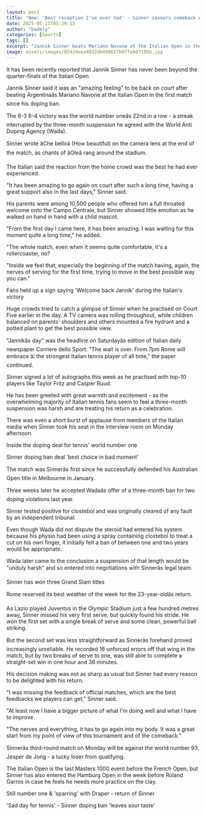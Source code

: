 ```yaml
---
layout: post
title: "New: 'Best reception I've ever had' - Sinner savours comeback win"
date: 2025-05-11T05:29:13
author: "badely"
categories: [Sports]
tags: []
excerpt: "Jannik Sinner beats Mariano Navone at the Italian Open in the first match since his doping ban."
image: assets/images/05434eea4032db490657b07feb07195b.jpg
---
```


It has been recently reported that Jannik Sinner has never been beyond the quarter-finals of the Italian Open

Jannik Sinner said it was an "amazing feeling" to be back on court after beating Argentinaâs Mariano Navone at the Italian Open in the first match since his doping ban.

The 6-3 6-4 victory was the world number oneâs 22nd in a row - a streak interrupted by the three-month suspension he agreed with the World Anti Doping Agency (Wada).

Sinner wrote âChe belloâ (How beautiful) on the camera lens at the end of the match, as chants of âOleâ rang around the stadium. 

The Italian said the reaction from the home crowd was the best he had ever experienced.

"It has been amazing to go again on court after such a long time, having a great support also in the last days," Sinner said.

His parents were among 10,500 people who offered him a full throated welcome onto the Campo Centrale, but Sinner showed little emotion as he walked on hand in hand with a child mascot.

"From the first day I came here, it has been amazing. I was waiting for this moment quite a long time," he added.

"The whole match, even when it seems quite comfortable, it's a rollercoaster, no? 

"Inside we feel that, especially the beginning of the match having, again, the nerves of serving for the first time, trying to move in the best possible way you can."

Fans held up a sign saying 'Welcome back Jannik' during the Italian's victory

Huge crowds tried to catch a glimpse of Sinner when he practised on Court Five earlier in the day. A TV camera was rolling throughout, while children balanced on parents' shoulders and others mounted a fire hydrant and a potted plant to get the best possible view.

"Jannikâs day" was the headline on Saturdayâs edition of Italian daily newspaper Corriere dello Sport. "The wait is over. From 7pm Rome will embrace â¦ the strongest Italian tennis player of all time," the paper continued.

Sinner signed a lot of autographs this week as he practised with top-10 players like Taylor Fritz and Casper Ruud. 

He has been greeted with great warmth and excitement - as the overwhelming majority of Italian tennis fans seem to feel a three-month suspension was harsh and are treating his return as a celebration.

There was even a short burst of applause from members of the Italian media when Sinner took his seat in the interview room on Monday afternoon.

Inside the doping deal for tennis' world number one

Sinner doping ban deal 'best choice in bad moment'

The match was Sinnerâs first since he successfully defended his Australian Open title in Melbourne in January. 

Three weeks later he accepted Wadaâs offer of a three-month ban for two doping violations last year.

Sinner tested positive for clostebol and was originally cleared of any fault by an independent tribunal.

Even though Wada did not dispute the steroid had entered his system because his physio had been using a spray containing clostebol to treat a cut on his own finger, it initially felt a ban of between one and two years would be appropriate.

Wada later came to the conclusion a suspension of that length would be "unduly harsh" and so entered into negotiations with Sinnerâs legal team.

Sinner has won three Grand Slam titles

Rome reserved its best weather of the week for the 23-year-oldâs return.

As Lazio played Juventus in the Olympic Stadium just a few hundred metres away, Sinner missed his very first serve, but quickly found his stride. He won the first set with a single break of serve and some clean, powerful ball striking.

But the second set was less straightforward as Sinnerâs forehand proved increasingly unreliable. He recorded 16 unforced errors off that wing in the match, but by two breaks of serve to one, was still able to complete a straight-set win in one hour and 38 minutes.

His decision making was not as sharp as usual but Sinner had every reason to be delighted with his return.

"I was missing the feedback of official matches, which are the best feedbacks we players can get," Sinner said.

"At least now I have a bigger picture of what I'm doing well and what I have to improve. 

"The nerves and everything, it has to go again into my body. It was a great start from my point of view of this tournament and of the comeback."

Sinnerâs third-round match on Monday will be against the world number 93, Jesper de Jong - a lucky loser from qualifying. 

The Italian Open is the last Masters 1000 event before the French Open, but Sinner has also entered the Hamburg Open in the week before Roland Garros in case he feels he needs more practice on the clay.

Still number one & 'sparring' with Draper - return of Sinner

'Sad day for tennis' - Sinner doping ban 'leaves sour taste'


